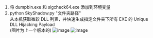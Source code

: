 1. 将 dumpbin.exe 和 sigcheck64.exe 添加到环境变量  
2. python SkyShadow.py "文件夹路径"  
从本机获取微软 DLL 列表，并快速生成指定文件夹下所有 EXE 的 Unique DLL Hijacking Payload  
(图片为上一个版本的)
![image](https://github.com/Night-Tac/SkyShadow/blob/main/run.png)
![image](https://github.com/Night-Tac/SkyShadow/blob/main/Mind%20Flayer.jpg)

